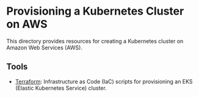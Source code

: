 # Provisioning a Kubernetes Cluster on AWS

This directory provides resources for creating a Kubernetes cluster on Amazon Web Services (AWS).

## Tools

- [Terraform](./terraform/): Infrastructure as Code (IaC) scripts for provisioning an EKS (Elastic Kubernetes Service) cluster.

